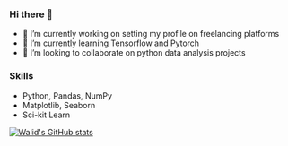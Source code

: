### Hi there 👋

<!--
**walidsi/walidsi** is a ✨ _special_ ✨ repository because its `README.md` (this file) appears on your GitHub profile.

Here are some ideas to get you started:

- 🔭 I’m currently working on ...
- 🌱 I’m currently learning ...
- 👯 I’m looking to collaborate on ...
- 🤔 I’m looking for help with ...
- 💬 Ask me about ...
- 📫 How to reach me: ...
- 😄 Pronouns: ...
- ⚡ Fun fact: ...
-->

- 🔭 I’m currently working on setting my profile on freelancing platforms
- 🌱 I’m currently learning Tensorflow and Pytorch
- 👯 I’m looking to collaborate on python data analysis projects

### Skills
- Python, Pandas, NumPy
- Matplotlib, Seaborn
- Sci-kit Learn


[![Walid's GitHub stats](https://github-readme-stats.vercel.app/api?username=walidsi&show_icons=true&theme=tokyonight)](https://github.com/anuraghazra/github-readme-stats)
